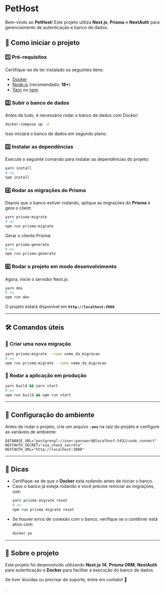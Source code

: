 # PetHost

Bem-vindo ao **PetHost**! Este projeto utiliza **Next.js**, **Prisma** e **NextAuth** para gerenciamento de autenticação e banco de dados.

## 🚀 Como iniciar o projeto

### 1️⃣ **Pré-requisitos**
Certifique-se de ter instalado os seguintes itens:
- [Docker](https://www.docker.com/)
- [Node.js](https://nodejs.org/) (recomendado: **18+**)
- [Yarn](https://yarnpkg.com/) ou [npm](https://www.npmjs.com/)

### 2️⃣ **Subir o banco de dados**
Antes de tudo, é necessário rodar o banco de dados com Docker:

```sh
docker-compose up -d
```

Isso iniciará o banco de dados em segundo plano.

### 3️⃣ **Instalar as dependências**
Execute o seguinte comando para instalar as dependências do projeto:

```sh
yarn install
# ou
npm install
```

### 4️⃣ **Rodar as migrações do Prisma**
Depois que o banco estiver rodando, aplique as migrações do **Prisma** e gere o client:

```sh
yarn prisma:migrate
# ou
npm run prisma:migrate
```

Gerar o cliente Prisma:

```sh
yarn prisma:generate
# ou
npm run prisma:generate
```

### 6️⃣ **Rodar o projeto em modo desenvolvimento**
Agora, inicie o servidor Next.js:

```sh
yarn dev
# ou
npm run dev
```

O projeto estará disponível em **`http://localhost:3000`**.

---

## 🛠 **Comandos úteis**

### 🔹 **Criar uma nova migração**
```sh
yarn prisma:migrate --name nome_da_migracao
# ou
npm run prisma:migrate --name nome_da_migracao
```

### 🔹 **Rodar a aplicação em produção**
```sh
yarn build && yarn start
# ou
npm run build && npm run start
```

---

## 📝 **Configuração do ambiente**
Antes de rodar o projeto, crie um arquivo **`.env`** na raiz do projeto e configure as variáveis de ambiente:

```env
DATABASE_URL="postgresql://user:password@localhost:5432/code_connect"
NEXTAUTH_SECRET="sua_chave_secreta"
NEXTAUTH_URL="http://localhost:3000"
```

---

## 📌 **Dicas**
- Certifique-se de que o **Docker** está rodando antes de iniciar o banco.
- Caso o banco já esteja rodando e você precise reiniciar as migrações, use:
  ```sh
  yarn prisma migrate reset
  # ou
  npm run prisma migrate reset
  ```
- Se houver erros de conexão com o banco, verifique se o contêiner está ativo com:
  ```sh
  docker ps
  ```

---

## 🎯 **Sobre o projeto**
Este projeto foi desenvolvido utilizando **Next.js 14**, **Prisma ORM**, **NextAuth** para autenticação e **Docker** para facilitar a execução do banco de dados.

Se tiver dúvidas ou precisar de suporte, entre em contato! 🚀

.